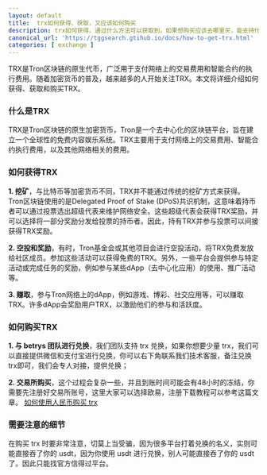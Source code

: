 ```yaml
---
layout: default
title: 	trx如何获得、获取，又应该如何购买
description: trx如何获得，通过什么方法可以获取到，如果想购买应该去哪里买，能支持什么支付方式，微信购买trx可以吗，支付购买trx是否也可以，本文提供大家此类教程方法，告诉大家快速购买获得的教程。
canonical_url: 'https://tggsearch.gtihub.io/docs/how-to-get-trx.html'
categories: [ exchange ]
---
```

TRX是Tron区块链的原生代币，广泛用于支付网络上的交易费用和智能合约的执行费用。随着加密货币的普及，越来越多的人开始关注TRX。本文将详细介绍如何获得、获取和购买TRX。

### 什么是TRX
TRX是Tron区块链的原生加密货币，Tron是一个去中心化的区块链平台，旨在建立一个全球性的免费内容娱乐系统。TRX主要用于支付网络上的交易费用、智能合约执行费用，以及其他网络相关的费用。

### 如何获得TRX

**1. 挖矿**，与比特币等加密货币不同，TRX并不能通过传统的挖矿方式来获得。Tron区块链使用的是Delegated Proof of Stake (DPoS)共识机制，这意味着持币者可以通过投票选出超级代表来维护网络安全。这些超级代表会获得TRX奖励，并可以选择将一部分奖励分发给投票的持币者。因此，持有TRX并参与投票可以间接获得TRX奖励。

**2. 空投和奖励**，有时，Tron基金会或其他项目会进行空投活动，将TRX免费发放给社区成员。参加这些活动可以获得免费的TRX。另外，一些平台会提供参与特定活动或完成任务的奖励，例如参与某些dApp（去中心化应用）的使用、推广活动等。

**3. 赚取**，参与Tron网络上的dApp，例如游戏、博彩、社交应用等，可以赚取TRX。许多dApp会奖励用户TRX，以激励他们的参与和活跃度。

### 如何购买TRX

**1. 与 betrys 团队进行兑换**，我们团队支持 trx 兑换，如果你想要少量 trx，我们可以直接提供微信和支付宝进行兑换，你可以右下角联系我们技术客服，备注兑换 trx即可，我们会专人对接，提供兑换；

**2. 交易所购买**，这个过程会复杂一些，并且到账时间可能会有48小时的冻结，你需要先注册好交易所账号，这里大家可以选择欧易，注册下载教程可以参考这篇文章。
[如何使用人民币购买 trx](./trx-how-to-buy.html)

### 需要注意的细节
在购买 trx 时要非常注意，切莫上当受骗，因为很多平台打着兑换的名义，实则可能直接吞了你的 usdt，因为你使用 usdt 进行兑换，别人可能直接吞了你的 usdt了。因此只能找官方信得过平台。